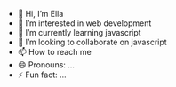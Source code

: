 - 👋 Hi, I’m Ella
- 👀 I’m interested in web development
- 🌱 I’m currently learning javascript
- 💞️ I’m looking to collaborate on javascript
- 📫 How to reach me 
- 😄 Pronouns: ...
- ⚡ Fun fact: ...

<!---
annieval/annieval is a ✨ special ✨ repository because its `README.md` (this file) appears on your GitHub profile.
You can click the Preview link to take a look at your changes.
--->

